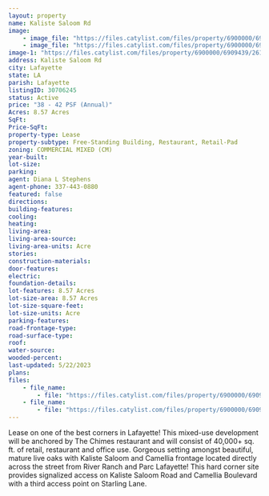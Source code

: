 ```yaml
---
layout: property
name: Kaliste Saloom Rd
image:
    - image_file: "https://files.catylist.com/files/property/6900000/6909439/26009222_21551436_Camellia_at_Kaliste_Pic1.jpg"
    - image_file: "https://files.catylist.com/files/property/6900000/6909439/26009223_21553599_Chimes_3_X2.jpg"
image-1: "https://files.catylist.com/files/property/6900000/6909439/26116993_Drone_Aerial3.png"
address: Kaliste Saloom Rd
city: Lafayette
state: LA
parish: Lafayette
listingID: 30706245
status: Active
price: "38 - 42 PSF (Annual)"
Acres: 8.57 Acres
SqFt:
Price-SqFt:
property-type: Lease
property-subtype: Free-Standing Building, Restaurant, Retail-Pad
zoning: COMMERCIAL MIXED (CM)
year-built:
lot-size:
parking:
agent: Diana L Stephens
agent-phone: 337-443-0880
featured: false
directions:
building-features:
cooling:
heating:
living-area:
living-area-source:
living-area-units: Acre
stories:
construction-materials:
door-features:
electric:
foundation-details:
lot-features: 8.57 Acres
lot-size-area: 8.57 Acres
lot-size-square-feet:
lot-size-units: Acre
parking-features:
road-frontage-type:
road-surface-type:
roof:
water-source:
wooded-percent:
last-updated: 5/22/2023
plans:
files:
    - file_name: 
        - file: "https://files.catylist.com/files/property/6900000/6909439/raw_25989150_Site_Plan_2.11.2021.pdf"
    - file_name: 
        - file: "https://files.catylist.com/files/property/6900000/6909439/raw_28059571__Camellia_Corridor___Land__Chimes_Marketing_Package.pdf"
---
```

Lease on one of the best corners in Lafayette! This mixed-use development will be anchored by The Chimes restaurant and will consist of 40,000+ sq. ft. of retail, restaurant and office use. Gorgeous setting amongst beautiful, mature live oaks with Kaliste Saloom and Camellia frontage located directly across the street from River Ranch and Parc Lafayette! This hard corner site provides signalized access on Kaliste Saloom Road and Camellia Boulevard with a third access point on Starling Lane.
